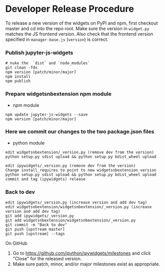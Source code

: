 Developer Release Procedure
===========================

To release a new version of the widgets on PyPI and npm, first checkout
master and cd into the repo root.  Make sure the version in `widget.py`  matches
the JS frontend version.  Also check that the frontend version specified in
`manager-base.js` (`version`) is correct.

### Publish jupyter-js-widgets
```
# nuke the  `dist` and `node_modules`
git clean -fdx
npm version [patch/minor/major]
npm install
npm publish
```

### Prepare widgetsnbextension npm module  
 - npm module
```
npm update jupyter-js-widgets --save
npm version [patch/minor/major]
```

### Here we commit our changes to the two package.json files
 - python module
```
edit widgetsnbextension/_version.py (remove dev from the version)
python setup.py sdist upload && python setup.py bdist_wheel upload

edit ipywidgets/_version.py (remove dev from the version)
Change install_requires to point to new widgetsnbextension version
python setup.py sdist upload && python setup.py bdist_wheel upload
commit and tag (ipywidgets) release
```

### Back to dev  
```
edit ipywidgets/_version.py (increase version and add dev tag)
edit widgetsnbextension/widgetsnbextension/_version.py (increase version and add dev tag)
git add ipywidgets/_version.py
git add widgetsnbextension/widgetsnbextension/_version.py
git commit -m "Back to dev"
git push [upstream master]
git push [upstream] --tags
```

On GitHub
1. Go to https://github.com/ipython/ipywidgets/milestones and click "Close" for the released version.
2. Make sure patch, minor, and/or major milestones exist as appropriate.
